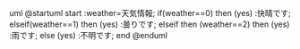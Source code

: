 uml
@startuml
start
:weather=天気情報;
if(weather==0) then (yes)
  :快晴です;
 elseif(weather==1) then (yes)
 :曇りです;
 elseif then (weather==2) then (yes)
 :雨です;
 else (yes)
 :不明です;
 end
 @enduml

